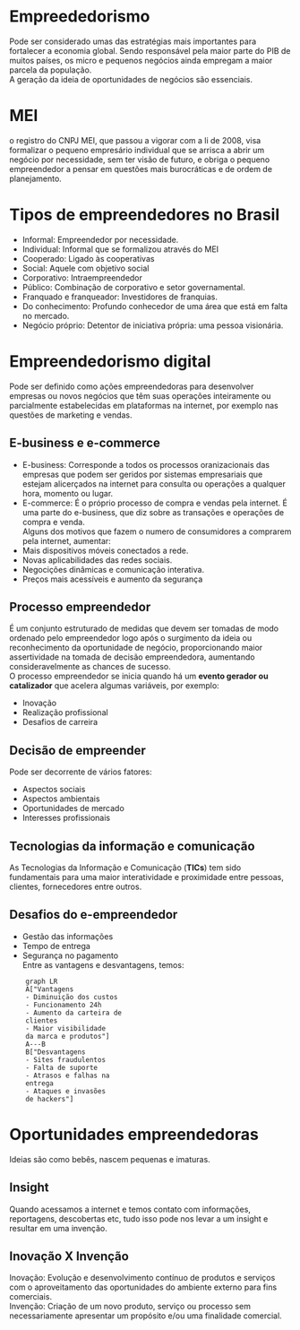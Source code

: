 # Empreededorismo
Pode ser considerado umas das estratégias mais importantes para fortalecer a economia global. Sendo responsável pela maior parte do PIB de muitos países, os micro e pequenos negócios ainda empregam a maior parcela da população.  
A geração da ideia de oportunidades de negócios são essenciais.
# MEI
o registro do CNPJ MEI, que passou a vigorar com a li de 2008, visa formalizar o pequeno empresário individual que se arrisca a abrir um negócio por necessidade, sem ter visão de futuro, e obriga o pequeno empreendedor a pensar em questões mais burocráticas e de ordem de planejamento.  

# Tipos de empreendedores no Brasil
- Informal: Empreendedor por necessidade.  
- Individual: Informal que se formalizou através do MEI  
- Cooperado: Ligado às cooperativas  
- Social: Aquele com objetivo social  
- Corporativo: Intraempreendedor  
- Público: Combinação de corporativo e setor governamental.  
- Franquado e franqueador: Investidores de franquias.  
- Do conhecimento: Profundo conhecedor de uma área que está em falta no mercado.  
- Negócio próprio: Detentor de iniciativa própria: uma pessoa visionária.

# Empreendedorismo digital
Pode ser definido como ações empreendedoras para desenvolver empresas ou novos negócios que têm suas operações inteiramente ou parcialmente estabelecidas em plataformas na internet, por exemplo nas questões de marketing e vendas.  
## E-business e e-commerce
- E-business: Corresponde a todos os processos oranizacionais das empresas que podem ser geridos por sistemas empresariais que estejam alicerçados na internet para consulta ou operações a qualquer hora, momento ou lugar.  
- E-commerce: É o próprio processo de compra e vendas pela internet. É uma parte do e-business, que diz sobre as transações e operações de compra e venda.  
Alguns dos motivos que fazem o numero de consumidores a comprarem pela internet, aumentar:  
- Mais dispositivos móveis conectados a rede.  
- Novas aplicabilidades das redes sociais.  
- Negocições dinâmicas e comunicação interativa.  
- Preços mais acessíveis e aumento da segurança
## Processo empreendedor
É um conjunto estruturado de medidas que devem ser tomadas de modo ordenado pelo empreendedor logo após o surgimento da ideia ou reconhecimento da oportunidade de negócio, proporcionando maior assertividade na tomada de decisão empreendedora, aumentando consideravelmente as chances de sucesso.  
O processo empreendedor se inicia quando há um **evento gerador ou catalizador** que acelera algumas variáveis, por exemplo:  
- Inovação  
- Realização profissional  
- Desafios de carreira
  
## Decisão de empreender
Pode ser decorrente de vários fatores:  
- Aspectos sociais  
- Aspectos ambientais  
- Oportunidades de mercado  
- Interesses profissionais  

## Tecnologias da informação e comunicação
As Tecnologias da Informação e Comunicação (**TICs**) tem sido fundamentais para uma maior interatividade e proximidade entre pessoas, clientes, fornecedores entre outros.

## Desafios do e-empreendedor
- Gestão das informações  
- Tempo de entrega  
- Segurança no pagamento  
Entre as vantagens e desvantagens, temos:  
```mermaid
    graph LR
    A["Vantagens
    - Diminuição dos custos
    - Funcionamento 24h
    - Aumento da carteira de 
    clientes
    - Maior visibilidade
    da marca e produtos"]
    A---B
    B["Desvantagens
    - Sites fraudulentos
    - Falta de suporte
    - Atrasos e falhas na
    entrega
    - Ataques e invasões
    de hackers"]
```

# Oportunidades empreendedoras
Ideias são como bebês, nascem pequenas e imaturas.
## Insight
Quando acessamos a internet e temos contato com informações, reportagens, descobertas etc, tudo isso pode nos levar a um insight e resultar em uma invenção.
## Inovação X Invenção
Inovação: Evolução e desenvolvimento contínuo de produtos e serviços com o aproveitamento das oportunidades do ambiente externo para fins comerciais.  
Invenção: Criação de um novo produto, serviço ou processo sem necessariamente apresentar um propósito e/ou uma finalidade comercial.  
